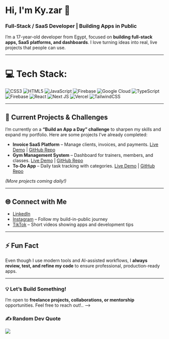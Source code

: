 # Hi, I'm Ky.zar 👋
### Full-Stack / SaaS Developer | Building Apps in Public

I’m a 17-year-old developer from Egypt, focused on **building full-stack apps, SaaS platforms, and dashboards**. I love turning ideas into real, live projects that people can use.

---

# 💻 Tech Stack:
![CSS3](https://img.shields.io/badge/css3-%231572B6.svg?style=for-the-badge&logo=css3&logoColor=white) ![HTML5](https://img.shields.io/badge/html5-%23E34F26.svg?style=for-the-badge&logo=html5&logoColor=white) ![JavaScript](https://img.shields.io/badge/javascript-%23323330.svg?style=for-the-badge&logo=javascript&logoColor=%23F7DF1E) ![Firebase](https://img.shields.io/badge/firebase-%23039BE5.svg?style=for-the-badge&logo=firebase) ![Google Cloud](https://img.shields.io/badge/GoogleCloud-%234285F4.svg?style=for-the-badge&logo=google-cloud&logoColor=white) ![TypeScript](https://img.shields.io/badge/typescript-%23007ACC.svg?style=for-the-badge&logo=typescript&logoColor=white) ![Firebase](https://img.shields.io/badge/firebase-a08021?style=for-the-badge&logo=firebase&logoColor=ffcd34) ![React](https://img.shields.io/badge/react-%2320232a.svg?style=for-the-badge&logo=react&logoColor=%2361DAFB) ![Next JS](https://img.shields.io/badge/Next-black?style=for-the-badge&logo=next.js&logoColor=white) ![Vercel](https://img.shields.io/badge/vercel-%23000000.svg?style=for-the-badge&logo=vercel&logoColor=white) ![TailwindCSS](https://img.shields.io/badge/tailwindcss-%2338B2AC.svg?style=for-the-badge&logo=tailwind-css&logoColor=white)

---

## 🚀 Current Projects & Challenges
I’m currently on a **“Build an App a Day” challenge** to sharpen my skills and expand my portfolio. Here are some projects I’ve already completed:  

- **Invoice SaaS Platform** – Manage clients, invoices, and payments. [Live Demo](#) | [GitHub Repo](#)  
- **Gym Management System** – Dashboard for trainers, members, and classes. [Live Demo](#) | [GitHub Repo](#)  
- **To-Do App** – Daily task tracking with categories. [Live Demo](#) | [GitHub Repo](#)  

*(More projects coming daily!)*

---

## 🌐 Connect with Me
- [LinkedIn](#)  
- [Instagram](#) – Follow my build-in-public journey  
- [TikTok](#) – Short videos showing apps and development tips  

---

## ⚡ Fun Fact
Even though I use modern tools and AI-assisted workflows, I **always review, test, and refine my code** to ensure professional, production-ready apps.

---

### 💡 Let’s Build Something!
I’m open to **freelance projects, collaborations, or mentorship** opportunities. Feel free to reach out!..
-->

### ✍️ Random Dev Quote
![](https://quotes-github-readme.vercel.app/api?type=vetical&theme=dark)

